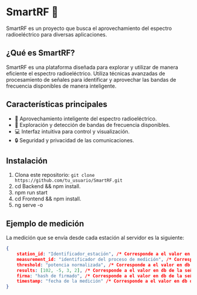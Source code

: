 # SmartRF 📡

SmartRF es un proyecto que busca el aprovechamiento del espectro radioeléctrico para diversas aplicaciones.

## ¿Qué es SmartRF?

SmartRF es una plataforma diseñada para explorar y utilizar de manera eficiente el espectro radioeléctrico. Utiliza técnicas avanzadas de procesamiento de señales para identificar y aprovechar las bandas de frecuencia disponibles de manera inteligente.

## Características principales

- 🚀 Aprovechamiento inteligente del espectro radioeléctrico.
- 📶 Exploración y detección de bandas de frecuencia disponibles.
- 💻 Interfaz intuitiva para control y visualización.
- 🔒 Seguridad y privacidad de las comunicaciones.

## Instalación

1. Clona este repositorio: `git clone https://github.com/tu_usuario/SmartRF.git`
2. cd Backend && npm install.
3. npm run start 
4. cd Frontend && npm install.
5. ng serve -o 

## Ejemplo de medición 

La medición que se envía desde cada estación al servidor es la siguiente:
```json
{
    station_id: "Identificador_estación", /* Corresponde a el valor en db de la señal medida */
    measurement_id: "identificador del proceso de medición", /* Corresponde a el valor en db de la señal medida */
    threshold: "potencia normalizada", /* Corresponde a el valor en db de la señal medida */
    results: [102, -5, 3, 2], /* Corresponde a el valor en db de la señal medida */
    firma: "hash de firmado", /* Corresponde a el valor en db de la señal medida */
    timestamp: "fecha de la medición" /* Corresponde a el valor en db de la señal medida */
}
```

